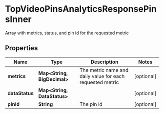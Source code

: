 

# TopVideoPinsAnalyticsResponsePinsInner

Array with metrics, status, and pin id for the requested metric

## Properties

Name | Type | Description | Notes
------------ | ------------- | ------------- | -------------
**metrics** | **Map&lt;String, BigDecimal&gt;** | The metric name and daily value for each requested metric |  [optional]
**dataStatus** | **Map&lt;String, DataStatus&gt;** |  |  [optional]
**pinId** | **String** | The pin id |  [optional]



